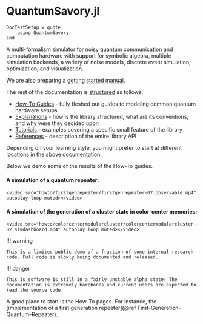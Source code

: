 # QuantumSavory.jl

```@meta
DocTestSetup = quote
    using QuantumSavory
end
```

A multi-formalism simulator for noisy quantum communication and computation hardware with support for symbolic algebra, multiple simulation backends, a variety of noise models, discrete event simulation, optimization, and visualization.

We are also preparing a [getting started manual](/manual).

The rest of the documentation is [structured](https://diataxis.fr/) as follows:

- [How-To Guides](@ref) - fully fleshed out guides to modeling common quantum hardware setups
- [Explanations](@ref) - how is the library structured, what are its conventions, and why were they decided upon
- [Tutorials](@ref) - examples covering a specific small feature of the library
- [References](@ref) - description of the entire library API

Depending on your learning style, you might prefer to start at different locations in the above documentation.

Below we demo some of the results of the How-To guides.

#### A simulation of a quantum repeater:

```@raw html
<video src="howto/firstgenrepeater/firstgenrepeater-07.observable.mp4" autoplay loop muted></video>
```

#### A simulation of the generation of a cluster state in color-center memories:

```@raw html
<video src="howto/colorcentermodularcluster/colorcentermodularcluster-02.simdashboard.mp4" autoplay loop muted></video>
```

!!! warning

    This is a limited public demo of a fraction of some internal research code. Full code is slowly being documented and released.

!!! danger
    
    This is software is still in a fairly unstable alpha state! The documentation is extremely barebones and current users are expected to read the source code.

A good place to start is the How-To pages.
For instance, the [implementation of a first generation repeater](@ref First-Generation-Quantum-Repeater).